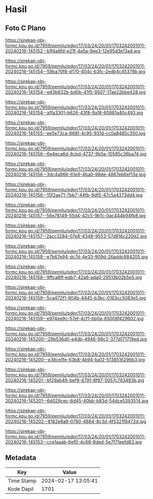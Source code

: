 # Hasil

## Foto C Plano

https://sirekap-obj-formc.kpu.go.id/7959/pemilu/pdpr/17/03/24/20/01/1703242001011-20240216-145152--b1f4a6fd-e21f-4a5a-9ee3-12e95d3e13a4.jpg

https://sirekap-obj-formc.kpu.go.id/7959/pemilu/pdpr/17/03/24/20/01/1703242001011-20240216-145154--59ba70f8-d170-404c-b3fc-2edb4c45378b.jpg

https://sirekap-obj-formc.kpu.go.id/7959/pemilu/pdpr/17/03/24/20/01/1703242001011-20240216-145154--e43b632b-bd0b-41f5-9507-17ae22bbe428.jpg

https://sirekap-obj-formc.kpu.go.id/7959/pemilu/pdpr/17/03/24/20/01/1703242001011-20240216-145154--a1fa3301-b626-43f8-9a18-60881a40c493.jpg

https://sirekap-obj-formc.kpu.go.id/7959/pemilu/pdpr/17/03/24/20/01/1703242001011-20240216-145155--ee5e73ca-668f-4c95-931d-cc0a8485c350.jpg

https://sirekap-obj-formc.kpu.go.id/7959/pemilu/pdpr/17/03/24/20/01/1703242001011-20240216-145156--6e4eca6d-6cbd-4737-9b5a-10585c36ba74.jpg

https://sirekap-obj-formc.kpu.go.id/7959/pemilu/pdpr/17/03/24/20/01/1703242001011-20240216-145156--3dc4a966-61e9-4ba0-98de-4867eb6ef13e.jpg

https://sirekap-obj-formc.kpu.go.id/7959/pemilu/pdpr/17/03/24/20/01/1703242001011-20240216-145156--15f2ae71-7bb7-44fb-9df5-47c5a4373dd4.jpg

https://sirekap-obj-formc.kpu.go.id/7959/pemilu/pdpr/17/03/24/20/01/1703242001011-20240216-145157--56e78149-55d4-42c5-9b1c-0ac444b94fb8.jpg

https://sirekap-obj-formc.kpu.go.id/7959/pemilu/pdpr/17/03/24/20/01/1703242001011-20240216-145157--2acc3284-07e8-4348-9553-57d916c220d2.jpg

https://sirekap-obj-formc.kpu.go.id/7959/pemilu/pdpr/17/03/24/20/01/1703242001011-20240216-145158--e7b67e94-dc7d-4e33-909d-26addc884205.jpg

https://sirekap-obj-formc.kpu.go.id/7959/pemilu/pdpr/17/03/24/20/01/1703242001011-20240216-145158--9ffca8ff-edb7-42a6-ada0-29513b02b5e5.jpg

https://sirekap-obj-formc.kpu.go.id/7959/pemilu/pdpr/17/03/24/20/01/1703242001011-20240216-145159--5ca472f1-904b-4445-b3bc-0163cc5083e5.jpg

https://sirekap-obj-formc.kpu.go.id/7959/pemilu/pdpr/17/03/24/20/01/1703242001011-20240216-145159--e974ee9c-57ef-4cf1-bb0a-65008f429602.jpg

https://sirekap-obj-formc.kpu.go.id/7959/pemilu/pdpr/17/03/24/20/01/1703242001011-20240216-145200--29b536d0-e4db-4946-99c2-377d171719ed.jpg

https://sirekap-obj-formc.kpu.go.id/7959/pemilu/pdpr/17/03/24/20/01/1703242001011-20240216-145200--e38ce1fe-63b8-4b94-ba12-5138516296b3.jpg

https://sirekap-obj-formc.kpu.go.id/7959/pemilu/pdpr/17/03/24/20/01/1703242001011-20240216-145201--bf29ab49-bef9-4791-8f97-5057c763493b.jpg

https://sirekap-obj-formc.kpu.go.id/7959/pemilu/pdpr/17/03/24/20/01/1703242001011-20240216-145201--6d029cec-6d45-40bb-b83d-54dce5393514.jpg

https://sirekap-obj-formc.kpu.go.id/7959/pemilu/pdpr/17/03/24/20/01/1703242001011-20240216-145202--8182e8a9-0780-4884-8c3d-4f5321f8472d.jpg

https://sirekap-obj-formc.kpu.go.id/7959/pemilu/pdpr/17/03/24/20/01/1703242001011-20240216-145153--cce1aaab-6ef0-4c66-8ded-5e7f71eefd83.jpg


## Metadata

| Key        | Value               |
| ---------- | ------------------- |
| Time Stamp | 2024-02-17 13:05:41 |
| Kode Dapil | 1701                |



